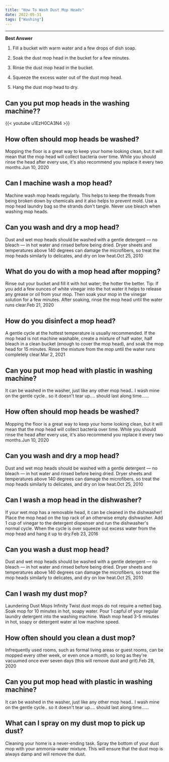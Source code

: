 ```yaml
---
title: "How To Wash Dust Mop Heads"
date: 2022-05-31
tags: ["Washing"]
---
```


---
**Best Answer**


1. Fill a bucket with warm water and a few drops of dish soap.

2. Soak the dust mop head in the bucket for a few minutes.

3. Rinse the dust mop head in the bucket.

4. Squeeze the excess water out of the dust mop head.

5. Hang the dust mop head to dry.

## Can you put mop heads in the washing machine??

{{< youtube u1EzH0CA3N4 >}}

## How often should mop heads be washed?
Mopping the floor is a great way to keep your home looking clean, but it will mean that the mop head will collect bacteria over time. While you should rinse the head after every use, it's also recommend you replace it every two months.Jun 10, 2020

## Can I machine wash a mop head?
Machine wash mop heads regularly. This helps to keep the threads from being broken down by chemicals and it also helps to prevent mold. Use a mop head laundry bag so the strands don't tangle. Never use bleach when washing mop heads.

## Can you wash and dry a mop head?
Dust and wet mop heads should be washed with a gentle detergent — no bleach — in hot water and rinsed before being dried. Dryer sheets and temperatures above 140 degrees can damage the microfibers, so treat the mop heads similarly to delicates, and dry on low heat.Oct 25, 2010

## What do you do with a mop head after mopping?
Rinse out your bucket and fill it with hot water; the hotter the better. Tip: If you add a few ounces of white vinegar into the hot water it helps to release any grease or oil from your mop. Then soak your mop in the vinegar solution for a few minutes. After soaking, rinse the mop head until the water runs clear.Feb 21, 2020

## How do you disinfect a mop head?
A gentle cycle at the hottest temperature is usually recommended. If the mop head is not machine washable, create a mixture of half water, half bleach in a clean bucket (enough to cover the mop head), and soak the mop head for 15 minutes. Rinse the mixture from the mop until the water runs completely clear.Mar 2, 2021

## Can you put mop head with plastic in washing machine?
It can be washed in the washer, just like any other mop head.. I wash mine on the gentle cycle.. so it doesn't tear up.... should last along time......

## How often should mop heads be washed?
Mopping the floor is a great way to keep your home looking clean, but it will mean that the mop head will collect bacteria over time. While you should rinse the head after every use, it's also recommend you replace it every two months.Jun 10, 2020

## Can you wash and dry a mop head?
Dust and wet mop heads should be washed with a gentle detergent — no bleach — in hot water and rinsed before being dried. Dryer sheets and temperatures above 140 degrees can damage the microfibers, so treat the mop heads similarly to delicates, and dry on low heat.Oct 25, 2010

## Can I wash a mop head in the dishwasher?
If your wet mop has a removable head, it can be cleaned in the dishwasher! Place the mop head on the top rack of an otherwise empty dishwasher. Add 1 cup of vinegar to the detergent dispenser and run the dishwasher's normal cycle. When the cycle is over squeeze out excess water from the mop head and hang it up to dry.Feb 23, 2016

## Can you wash a dust mop head?
Dust and wet mop heads should be washed with a gentle detergent — no bleach — in hot water and rinsed before being dried. Dryer sheets and temperatures above 140 degrees can damage the microfibers, so treat the mop heads similarly to delicates, and dry on low heat.Oct 25, 2010

## Can I wash my dust mop?
Laundering Dust Mops Infinity Twist dust mops do not require a netted bag. Soak mop for 10 minutes in hot, soapy water. Pour 1 capful of your regular laundry detergent into the washing machine. Wash mop head 3-5 minutes in hot, soapy or detergent water at low machine speed.

## How often should you clean a dust mop?
Infrequently used rooms, such as formal living areas or guest rooms, can be mopped every other week, or even once a month, so long as they're vacuumed once ever seven days (this will remove dust and grit).Feb 28, 2020

## Can you put mop head with plastic in washing machine?
It can be washed in the washer, just like any other mop head.. I wash mine on the gentle cycle.. so it doesn't tear up.... should last along time......

## What can I spray on my dust mop to pick up dust?
Cleaning your home is a never-ending task. Spray the bottom of your dust mop with your ammonia-water mixture. This will ensure that the dust mop is always damp and will remove the dust.

